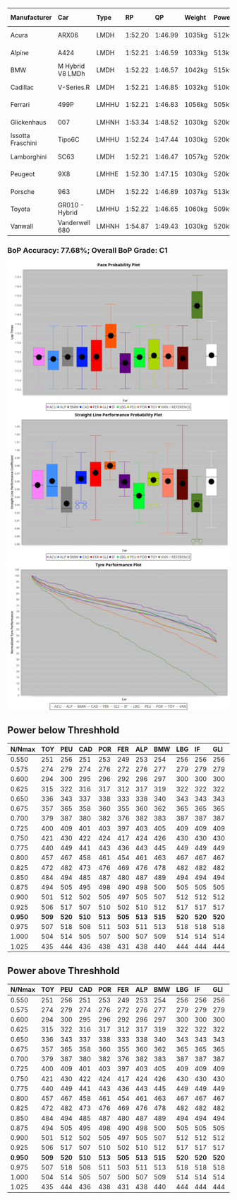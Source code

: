 |Manufacturer|Car|Type|RP|QP|Weight|Power¹|Threshhold|PINC|Power²|E/Stint|AVG Vmax|FDS|RDLC|L/Stint|BOP-Grade|ModelAccuracy|ModelPoints|Match%|
|:-|:-|:-|:-|:-|:-|:-|:-|:-|:-|:-|:-|:-|:-|:-|:-|:-|:-|:-|
|Acura|ARX06|LMDH|1:52.20|1:46.99|1035kg|512kw|210.0kph|0%|512kw|904MJ|277.16kph-292.37kph|-|1.03|34|-C2|100.00%|995|71.23%|
|Alpine|A424|LMDH|1:52.21|1:46.59|1033kg|513kw|210.0kph|0%|513kw|903MJ|278.13kph-296.26kph|-|1.02|34|~A1|81.46%|523|95.08%|
|BMW|M Hybrid V8 LMDh|LMDH|1:52.22|1:46.57|1042kg|515kw|210.0kph|0%|515kw|898MJ|274.19kph-294.94kph|-|1.03|34|-B1|98.60%|1690|85.70%|
|Cadillac|V-Series.R|LMDH|1:52.21|1:46.85|1032kg|510kw|210.0kph|0%|510kw|883MJ|273.30kph-294.70kph|-|1.03|34|-B1|98.38%|1765|86.66%|
|Ferrari|499P|LMHHU|1:52.21|1:46.83|1056kg|505kw|210.0kph|0%|505kw|887MJ|275.86kph-295.52kph|190kph|1.03|35|-B1|92.24%|2247|89.58%|
|Glickenhaus|007|LMHNH|1:53.34|1:48.52|1030kg|520kw|210.0kph|0%|520kw|913MJ|282.30kph-292.75kph|-|0.95|34|+Ω1|96.18%|554|49.54%|
|Issotta Fraschini|Tipo6C|LMHHU|1:52.24|1:47.44|1030kg|520kw|210.0kph|0%|520kw|917MJ|280.19kph-289.56kph|140kph|1.08|34|+A2|66.67%|96|92.68%|
|Lamborghini|SC63|LMDH|1:52.21|1:46.47|1057kg|520kw|210.0kph|0%|520kw|901MJ|275.10kph-291.06kph|-|1.03|34|-B1|96.77%|419|87.14%|
|Peugeot|9X8|LMHHE|1:52.30|1:47.15|1030kg|520kw|210.0kph|0%|520kw|910MJ|274.86kph-295.51kph|100kph|1.03|34|~A1|87.65%|1795|96.50%|
|Porsche|963|LMDH|1:52.22|1:46.89|1037kg|513kw|210.0kph|0%|513kw|895MJ|274.88kph-295.49kph|-|1.03|34|-B1|96.81%|5438|87.87%|
|Toyota|GR010 - Hybrid|LMHHU|1:52.22|1:46.65|1060kg|509kw|210.0kph|0%|509kw|901MJ|273.64kph-301.67kph|190kph|1.03|35|-A2|86.04%|1751|93.11%|
|Vanwall|Vanderwell 680|LMHNH|1:54.87|1:49.43|1030kg|520kw|210.0kph|0%|520kw|901MJ|269.44kph-289.34kph|-|1.01|34|+Ω2|91.42%|501|-2.95%|

### BoP Accuracy: 77.68%; Overall BoP Grade: C1
![](BOP/WECTEC/BAHRAIN/BASIC/IMG/AUTO.png)![](BOP/WECTEC/BAHRAIN/BASIC/IMG/AUTO_sp.png)![](BOP/WECTEC/BAHRAIN/BASIC/IMG/AUTO_tw.png)
## Power below Threshhold
|N/Nmax|TOY|PEU|CAD|POR|FER|ALP|BMW|LBG|IF|GLI|VAN|ACU|
|:-|:-|:-|:-|:-|:-|:-|:-|:-|:-|:-|:-|:-|
|0.550|251|256|251|253|249|253|254|256|256|256|256|252|
|0.575|274|279|274|276|272|276|277|279|279|279|279|275|
|0.600|294|300|295|296|292|296|297|300|300|300|300|296|
|0.625|315|322|316|317|312|317|319|322|322|322|322|317|
|0.650|336|343|337|338|333|338|340|343|343|343|343|338|
|0.675|357|365|358|360|355|360|362|365|365|365|365|359|
|0.700|379|387|380|382|376|382|383|387|387|387|387|381|
|0.725|400|409|401|403|397|403|405|409|409|409|409|403|
|0.750|421|430|422|424|417|424|426|430|430|430|430|423|
|0.775|440|449|441|443|436|443|445|449|449|449|449|442|
|0.800|457|467|458|461|454|461|463|467|467|467|467|460|
|0.825|472|482|473|476|469|476|478|482|482|482|482|475|
|0.850|484|494|485|487|480|487|489|494|494|494|494|486|
|0.875|494|505|495|498|490|498|500|505|505|505|505|497|
|0.900|501|512|502|505|497|505|507|512|512|512|512|504|
|0.925|506|517|507|510|502|510|512|517|517|517|517|509|
|**0.950**|**509**|**520**|**510**|**513**|**505**|**513**|**515**|**520**|**520**|**520**|**520**|**512**|
|0.975|507|518|508|511|503|511|513|518|518|518|518|510|
|1.000|504|514|505|507|500|507|509|514|514|514|514|506|
|1.025|435|444|436|438|431|438|440|444|444|444|444|437|

## Power above Threshhold
|N/Nmax|TOY|PEU|CAD|POR|FER|ALP|BMW|LBG|IF|GLI|VAN|ACU|
|:-|:-|:-|:-|:-|:-|:-|:-|:-|:-|:-|:-|:-|
|0.550|251|256|251|253|249|253|254|256|256|256|256|252|
|0.575|274|279|274|276|272|276|277|279|279|279|279|275|
|0.600|294|300|295|296|292|296|297|300|300|300|300|296|
|0.625|315|322|316|317|312|317|319|322|322|322|322|317|
|0.650|336|343|337|338|333|338|340|343|343|343|343|338|
|0.675|357|365|358|360|355|360|362|365|365|365|365|359|
|0.700|379|387|380|382|376|382|383|387|387|387|387|381|
|0.725|400|409|401|403|397|403|405|409|409|409|409|403|
|0.750|421|430|422|424|417|424|426|430|430|430|430|423|
|0.775|440|449|441|443|436|443|445|449|449|449|449|442|
|0.800|457|467|458|461|454|461|463|467|467|467|467|460|
|0.825|472|482|473|476|469|476|478|482|482|482|482|475|
|0.850|484|494|485|487|480|487|489|494|494|494|494|486|
|0.875|494|505|495|498|490|498|500|505|505|505|505|497|
|0.900|501|512|502|505|497|505|507|512|512|512|512|504|
|0.925|506|517|507|510|502|510|512|517|517|517|517|509|
|**0.950**|**509**|**520**|**510**|**513**|**505**|**513**|**515**|**520**|**520**|**520**|**520**|**512**|
|0.975|507|518|508|511|503|511|513|518|518|518|518|510|
|1.000|504|514|505|507|500|507|509|514|514|514|514|506|
|1.025|435|444|436|438|431|438|440|444|444|444|444|437|

